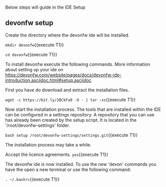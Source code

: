 Below steps will guide in the IDE Setup


## devonfw setup



Create the directory where the devonfw ide will be installed.

`mkdir devonfw`{{execute T1}}

`cd devonfw`{{execute T1}}


To install devonfw execute the following commands. More information about setting up your ide on https://devonfw.com/website/pages/docs/devonfw-ide-introduction.asciidoc.html#setup.asciidoc

First you have do download and extract the installation files.

`wget -c https://bit.ly/2BCkFa9 -O - | tar -xz`{{execute T1}}

Now start the installation process. The tools that are installed within the IDE can be configured in a settings repository. A repository that you can use has already been created by the setup script. It is located in the '/root/devonfw-settings' folder.

`bash setup /root/devonfw-settings/settings.git`{{execute T1}}

The installation process may take a while.

Accept the licence agreements.
`yes`{{execute T1}}

The devonfw ide is now installed. To use the new 'devon' commands you have the open a new terminal or use the following command:

`. ~/.bashrc`{{execute T1}}

